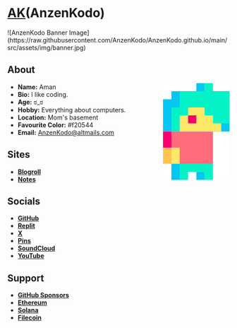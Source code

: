 # <!-- title:start -->[AK](https://AnzenKodo.github.io/)(AnzenKodo)<!-- title:end -->

<!-- banner:start -->![AnzenKodo Banner Image](https://raw.githubusercontent.com/AnzenKodo/AnzenKodo.github.io/main/src/assets/img/banner.jpg)<!-- banner:end -->

## About

<!-- logo:start --><img alt="Logo of Aman" src="https://raw.githubusercontent.com/AnzenKodo/AnzenKodo.github.io/main/src/assets/img/mascot.png" align="right" width="30%" loading="lazy"><!-- logo:end -->

- **Name:** <!-- name:start -->Aman<!-- name:end -->
- **Bio:** <!-- description:start -->I like coding.<!-- description:end -->
- **Age:** <!-- age:start -->ಠ_ಠ<!-- age:end -->
- **Hobby:** <!-- hobby:start -->Everything about computers.<!-- hobby:end -->
- **Location:** <!-- location:start -->Mom's basement<!-- location:end -->
- **Favourite Color:** <!-- color:start -->#f20544<!-- color:end -->
- **Email:** <!-- email:start --><a href="mailto:AnzenKodo@altmails.com">AnzenKodo@altmails.com</a><!-- email:end -->

## Sites

<!-- sites:start -->
- [**Blogroll**](https://AnzenKodo.github.io/blogroll)
- [**Notes**](https://AnzenKodo.github.io/Notes)
<!-- sites:end -->

## Socials

<!-- socials:start -->
- [**GitHub**](https://github.com/AnzenKodo)
- [**Replit**](https://replit.com/@AnzenKodo)
- [**X**](https://x.com/AnzenKodo)
- [**Pins**](https://www.pinterest.com/AnzenKodo/AKPins)
- [**SoundCloud**](https://soundcloud.com/AnzenKodo)
- [**YouTube**](https://www.youtube.com/@AnzenKodo)
<!-- socials:end -->

## Support

<!-- support:start -->
- [**GitHub Sponsors**](https://github.com/sponsors/AnzenKodo)
- [**Ethereum**](0xE9421ad603651a6ecD56d3C78472E64EDE7Cf43A)
- [**Solana**](7EaMk2EDWSTdb8SdREAKWBq1RXgVQyrVhATLfzfuxwBr)
- [**Filecoin**](f12ycq6e66cmkfvxoufwzy2capsu4fr5octwfcacy)
<!-- support:end -->